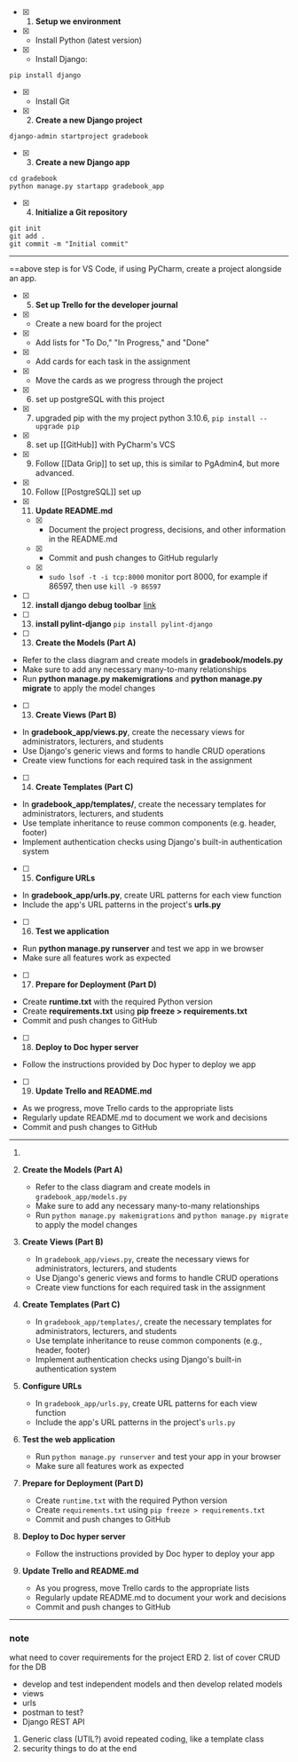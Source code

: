 - [x] 1.  **Setup we environment**
- [x] -   Install Python (latest version)
- [x] -   Install Django: 
```
pip install django
```
- [x] -   Install Git

- [x] 2. **Create a new Django project**
```
django-admin startproject gradebook
```

- [x] 3.  **Create a new Django app**
```
cd gradebook
python manage.py startapp gradebook_app
```

- [x] 4.  **Initialize a Git repository**
```
git init
git add .
git commit -m "Initial commit"
```

---
==above step is for VS Code, if using PyCharm, create a project alongside an app.

- [x] 5.  **Set up Trello for the developer journal**
- [x] -   Create a new board for the project
- [x] -   Add lists for "To Do," "In Progress," and "Done"
- [x] -   Add cards for each task in the assignment
- [x] -   Move the cards as we progress through the project
- [x] 6. set up postgreSQL with this project
- [x] 7. upgraded pip with the my project python 3.10.6, `pip install --upgrade pip`
- [x] 8. set up [[GitHub]] with PyCharm's VCS
- [x] 9. Follow [[Data Grip]] to set up, this is similar to PgAdmin4, but more advanced.
- [x] 10. Follow [[PostgreSQL]] set up 
- [x] 11.  **Update README.md**
    - [x] -   Document the project progress, decisions, and other information in the README.md 
    - [x] -   Commit and push changes to GitHub regularly
    - [x] -  `sudo lsof -t -i tcp:8000` monitor port 8000, for example if 86597, then use `kill -9 86597`
- [ ] 12. **install django debug toolbar** [link](https://django-debug-toolbar.readthedocs.io/en/latest/installation.html)
- [ ] 13. **install pylint-django** `pip install pylint-django`
- [ ] 13. **Create the Models (Part A)**
-   Refer to the class diagram and create models in **gradebook/models.py**
-   Make sure to add any necessary many-to-many relationships
-   Run **python manage.py makemigrations** and **python manage.py migrate** to apply the model changes
- [ ] 13. **Create Views (Part B)**
-   In **gradebook_app/views.py**, create the necessary views for administrators, lecturers, and students
-   Use Django's generic views and forms to handle CRUD operations
-   Create view functions for each required task in the assignment
- [ ] 14. **Create Templates (Part C)**
-   In **gradebook_app/templates/**, create the necessary templates for administrators, lecturers, and students
-   Use template inheritance to reuse common components (e.g. header, footer)
-   Implement authentication checks using Django's built-in authentication system
- [ ] 15. **Configure URLs**
-   In **gradebook_app/urls.py**, create URL patterns for each view function
-   Include the app's URL patterns in the project's **urls.py**
- [ ] 16. **Test we application**
-   Run **python manage.py runserver** and test we app in we browser
-   Make sure all features work as expected
- [ ] 17. **Prepare for Deployment (Part D)**
-   Create **runtime.txt** with the required Python version
-   Create **requirements.txt** using **pip freeze > requirements.txt**
-   Commit and push changes to GitHub
- [ ] 18. **Deploy to Doc hyper server**
-   Follow the instructions provided by Doc hyper to deploy we app
- [ ] 19. **Update Trello and README.md**
-   As we progress, move Trello cards to the appropriate lists
-   Regularly update README.md to document we work and decisions
-   Commit and push changes to GitHub


---

1. 
2.  **Create the Models (Part A)**
    
    -   Refer to the class diagram and create models in `gradebook_app/models.py`
    -   Make sure to add any necessary many-to-many relationships
    -   Run `python manage.py makemigrations` and `python manage.py migrate` to apply the model changes
3.  **Create Views (Part B)**
    
    -   In `gradebook_app/views.py`, create the necessary views for administrators, lecturers, and students
    -   Use Django's generic views and forms to handle CRUD operations
    -   Create view functions for each required task in the assignment
4.  **Create Templates (Part C)**
    
    -   In `gradebook_app/templates/`, create the necessary templates for administrators, lecturers, and students
    -   Use template inheritance to reuse common components (e.g., header, footer)
    -   Implement authentication checks using Django's built-in authentication system
5.  **Configure URLs**
    
    -   In `gradebook_app/urls.py`, create URL patterns for each view function
    -   Include the app's URL patterns in the project's `urls.py`
6.  **Test the web application**
    
    -   Run `python manage.py runserver` and test your app in your browser
    -   Make sure all features work as expected
7.  **Prepare for Deployment (Part D)**
    
    -   Create `runtime.txt` with the required Python version
    -   Create `requirements.txt` using `pip freeze > requirements.txt`
    -   Commit and push changes to GitHub
8.  **Deploy to Doc hyper server**
    
    -   Follow the instructions provided by Doc hyper to deploy your app
9.  **Update Trello and README.md**
    
    -   As you progress, move Trello cards to the appropriate lists
    -   Regularly update README.md to document your work and decisions
    -   Commit and push changes to GitHub



---

### note 
what need to cover requirements for the project
ERD
2. list of cover CRUD for the DB
- develop and test independent models and then develop related models
- views
- urls
- postman to test?
- Django REST API
1. Generic class (UTIL?) avoid repeated coding, like a template class
2. security things to do at the end